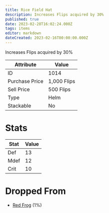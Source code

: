 ```yaml
---
title: Rice Field Hat
description: Increases Flips acquired by 30%
published: true
date: 2023-02-28T16:02:24.000Z
tags: items
editor: markdown
dateCreated: 2023-02-16T00:00:00.000Z
---
```


Increases Flips acquired by 30%

|Attribute|Value|
|-|-|
|ID|1014|
|Purchase Price|1,000 Flips|
|Sell Price|500 Flips|
|Type|Helm|
|Stackable|No|

# Stats
|Stat|Value|
|-|-|
|Def|13|
|Mdef|12|
|Crit|10|

# Dropped From
 * [Red Frog](/monsters/red-frog) (1%)
